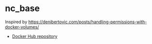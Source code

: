 # nc_base

Inspired by https://denibertovic.com/posts/handling-permissions-with-docker-volumes/

- [Docker Hub repository](https://hub.docker.com/r/geoneric/nc_base/)
